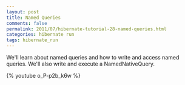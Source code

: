 ```yaml
---           
layout: post
title: Named Queries
comments: false
permalink: 2011/07/hibernate-tutorial-28-named-queries.html
categories: hibernate run
tags: hibernate_run
---
```


We'll learn about named queries and how to write and access named queries. We'll also write and execute a NamedNativeQuery.

{% youtube o_P-p2b_k6w %}